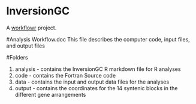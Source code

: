 # InversionGC

A [workflowr][] project.

[workflowr]: https://github.com/workflowr/workflowr

#Analysis Workflow.doc
This file describes the computer code, input files, and output files

#Folders
1. analysis - contains the InversionGC R markdown file for R analyses
2. code - contains the Fortran Source code
3. data - contains the input and output data files for the analyses
4. output - contains the coordinates for the 14 syntenic blocks in the different gene arrangements
